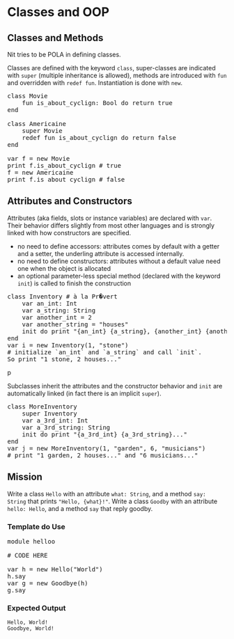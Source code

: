 # Classes and OOP

## Classes and Methods

Nit tries to be POLA in defining classes.

Classes are defined with the keyword `class`, super-classes are indicated with `super` (multiple inheritance is allowed), methods are introduced with `fun` and overridden with `redef fun`.
Instantiation is done with `new`.

<pre class="hl"><span class="hl kwa">class</span> <span class="hl kwb">Movie</span>
	<span class="hl kwa">fun</span> is_about_cyclign<span class="hl opt">:</span> <span class="hl kwb">Bool</span> <span class="hl kwa">do return true</span>
<span class="hl kwa">end</span>

<span class="hl kwa">class</span> <span class="hl kwb">Americaine</span>
	<span class="hl kwa">super</span> <span class="hl kwb">Movie</span>
	<span class="hl kwa">redef fun</span> is_about_cyclign <span class="hl kwa">do return false</span>
<span class="hl kwa">end</span>

<span class="hl kwa">var</span> f <span class="hl opt">=</span> <span class="hl kwa">new</span> <span class="hl kwb">Movie</span>
print f<span class="hl opt">.</span>is_about_cyclign <span class="hl slc"># true</span>
f <span class="hl opt">=</span> <span class="hl kwa">new</span> <span class="hl kwb">Americaine</span>
print f<span class="hl opt">.</span>is_about_cyclign <span class="hl slc"># false</span>
</pre>

## Attributes and Constructors

Attributes (aka fields, slots or instance variables) are declared with `var`.
Their behavior differs slightly from most other languages and is strongly linked with how constructors are specified.

* no need to define accessors: attributes comes by default with a getter and a setter, the underling attribute is accessed internally.
* no need to define constructors: attributes without a default value need one when the object is allocated
* an optional parameter-less special method (declared with the keyword `init`) is called to finish the construction

<pre class="hl"><span class="hl kwa">class</span> <span class="hl kwb">Inventory</span> <span class="hl slc"># à la Pr�vert</span>
	<span class="hl kwa">var</span> an_int<span class="hl opt">:</span> <span class="hl kwb">Int</span>
	<span class="hl kwa">var</span> a_string<span class="hl opt">:</span> <span class="hl kwb">String</span>
	<span class="hl kwa">var</span> another_int <span class="hl opt">=</span> <span class="hl num">2</span>
	<span class="hl kwa">var</span> another_string <span class="hl opt">=</span> <span class="hl str">&quot;houses&quot;</span>
	<span class="hl kwa">init do</span> print <span class="hl str">&quot;</span><span class="hl esc">{an_int} {a_string}</span><span class="hl str">,</span> <span class="hl esc">{another_int} {another_string}</span><span class="hl str">...&quot;</span>
<span class="hl kwa">end</span>
<span class="hl kwa">var</span> i <span class="hl opt">=</span> <span class="hl kwa">new</span> <span class="hl kwb">Inventory</span><span class="hl opt">(</span><span class="hl num">1</span><span class="hl opt">,</span> <span class="hl str">&quot;stone&quot;</span><span class="hl opt">)</span>
<span class="hl slc"># initialize `an_int` and `a_string` and call `init`.</span>
<span class="hl kwb">So</span> print <span class="hl str">&quot;1 stone, 2 houses...&quot;</span>
</pre>p

Subclasses inherit the attributes and the constructor behavior and `init` are automatically linked (in fact there is an implicit `super`).

<pre class="hl"><span class="hl kwa">class</span> <span class="hl kwb">MoreInventory</span>
	<span class="hl kwa">super</span> <span class="hl kwb">Inventory</span>
	<span class="hl kwa">var</span> a_3rd_int<span class="hl opt">:</span> <span class="hl kwb">Int</span>
	<span class="hl kwa">var</span> a_3rd_string<span class="hl opt">:</span> <span class="hl kwb">String</span>
	<span class="hl kwa">init do</span> print <span class="hl str">&quot;</span><span class="hl esc">{a_3rd_int} {a_3rd_string}</span><span class="hl str">...&quot;</span>
<span class="hl kwa">end</span>
<span class="hl kwa">var</span> j <span class="hl opt">=</span> <span class="hl kwa">new</span> <span class="hl kwb">MoreInventory</span><span class="hl opt">(</span><span class="hl num">1</span><span class="hl opt">,</span> <span class="hl str">&quot;garden&quot;</span><span class="hl opt">,</span> <span class="hl num">6</span><span class="hl opt">,</span> <span class="hl str">&quot;musicians&quot;</span><span class="hl opt">)</span>
<span class="hl slc"># print &quot;1 garden, 2 houses...&quot; and &quot;6 musicians...&quot;</span>
</pre>

## Mission

Write a class `Hello` with an attribute `what: String`, and a method `say: String` that prints `"Hello, {what}!"`.
Write a class `Goodby` with an attribute `hello: Hello`, and a method `say` that reply goodby.

### Template do Use

<pre class="hl"><span class="hl kwa">module</span> helloo

<span class="hl slc"># CODE HERE</span>

<span class="hl kwa">var</span> h <span class="hl opt">=</span> <span class="hl kwa">new</span> <span class="hl kwb">Hello</span><span class="hl opt">(</span><span class="hl str">&quot;World&quot;</span><span class="hl opt">)</span>
h<span class="hl opt">.</span>say
<span class="hl kwa">var</span> g <span class="hl opt">=</span> <span class="hl kwa">new</span> <span class="hl kwb">Goodbye</span><span class="hl opt">(</span>h<span class="hl opt">)</span>
g<span class="hl opt">.</span>say
</pre>

### Expected Output

	Hello, World!
	Goodbye, World!
